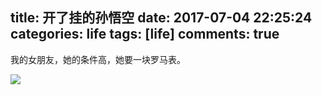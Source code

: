 title: 开了挂的孙悟空
date: 2017-07-04 22:25:24
categories: life
tags: [life]
comments: true
---
<p id="div-border-top-red"> 我的女朋友，她的条件高，她要一块罗马表。
</p>

<!-- <img src="http://osej1thz9.bkt.clouddn.com/IMG_20170623_142040-01.jpeg" alt="IMG_20170623_142040-01.jpeg"> -->

<!-- more -->


![](http://osej1thz9.bkt.clouddn.com/static/images/QQ%E5%9B%BE%E7%89%8720170704214754.jpg)





